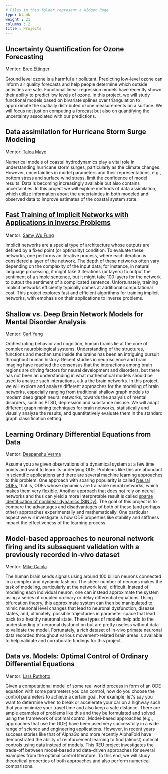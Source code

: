 ```yaml
---
# Files in this folder represent a Widget Page
type: blank
weight : 21
columns : 2
title : Projects
---
```


## Uncertainty Quantification for Ozone Forecasting  

Mentor: [Bree Ettinger](../author/bree-ettinger/)

Ground level ozone is a harmful air pollutant. Predicting low-level ozone can inform air quality forecasts and help people determine which outside activities are safe. Functional linear regression models have recently shown their ability to predict low levels of ozone. In this project, we will study functional models based on bivariate splines over triangulation to approximate the spatially distributed ozone measurements on a surface.  We will focus not just on computing a forecast but also on quantifying the uncertainty associated with our predictions. 

## Data assimilation for Hurricane Storm Surge Modeling 

Mentor: [Talea Mayo](../author/talea-mayo/)

Numerical models of coastal hydrodynamics play a vital role in understanding hurricane storm surges, particularly as the climate changes. However, uncertainties in model parameters and their representations, e.g., bottom stress and surface wind stress, limit the confidence of model results.  Data is becoming increasingly available but also contains uncertainties. In this project we will explore methods of data assimilation, which utilize information about the uncertainties in both modeled and observed data to improve estimates of the coastal system state.

## [Fast Training of Implicit Networks with Applications in Inverse Problems](../projects/2022-implicit)

Mentor: [Samy Wu Fung](../author/samy-wu-fung/)

Implicit networks are a special type of architecture whose outputs are defined by a fixed point (or optimality) condition. To evaluate these networks, one performs an iterative process, where each iteration is considered a layer of the network. The depth of these networks often vary depending on the complexity of the input data; for instance, in natural language processing, it might take 3 iterations (or layers) to output the sentiment of a simple sentence, but it might take 100 layers for the network to output the sentiment of a complicated sentence. Unfortunately, training implicit networks efficiently typically comes at additional computational cost. This project explores fast and efficient algorithms for training implicit networks, with emphasis on their applications to inverse problems. 

## Shallow vs. Deep Brain Network Models for Mental Disorder Analysis

Mentor: [Carl Yang](../author/carl-yang/)

Orchestrating behavior and cognition, human brains lie at the core of complex neurobiological systems. Understanding of the structures, functions and mechanisms inside the brains has been an intriguing pursuit throughout human history. Recent studies in neuroscience and brain imaging have reached the consensus that the interactions among brain regions are driving factors for neural development and disorders, but there has not been an understanding in what mathematical models should be used to analyze such interactions, a.k.a the brain networks. In this project, we will explore and analyze different approaches for the modeling of brain networks, especially ranging from traditional shallow graph models to modern deep graph neural networks, towards the analysis of mental disorders, such as PTSD, depression and substance misuse. We will adapt different graph mining techniques for brain networks, statistically and visually analyze the results, and quantitatively evaluate them in the standard graph classification setting. 

## Learning Ordinary Differential Equations from Data

Mentor: [Deepanshu Verma](../author/deepanshu-verma/)

Assume you are given observations of a dynamical system at a few time points and want to learn its underlying ODE.
Problems like this are abundant in scientific applications and there are several machine learning approaches to this problem.
One approach with soaring popularity is called [Neural ODEs](https://arxiv.org/abs/1806.07366), that is, ODEs whose dynamics are trainable neural networks, which makes them very flexible.
Another approach that does not rely on neural networks and thus can yield a more interpretable result is called [sparse identification of nonlinear dynamics (SINDy)](https://www.pnas.org/content/113/15/3932). 
The goal of this project is to compare the advantages and disadvantages of both of these (and perhaps other) approaches experimentally and mathematically.
One particular aspect we will investigate is how ODE properties like stability and stiffness impact the effectiveness of the learning process. 


## Model-based approaches to neuronal network firing and its subsequent validation with a previously recorded in-vivo dataset

Mentor: [Mike Caiola](../author/mike-caiola)

The human brain sends signals using around 100 billion neurons connected in a complex and dynamic fashion. The sheer number of neurons makes the task of modeling, particularly at the network level, difficult. Instead of modeling each individual neuron, one can instead approximate the system using a series of coupled ordinary or delay differential equations. Using bifurcation theory, this approximate system can then be manipulated to mimic neuronal level changes that lead to neuronal dysfunction, disease states, and, ultimately, possible trajectories in parameter space that lead back to a healthy neuronal state. These types of models help add to the understanding of neuronal dysfunction but are pretty useless without data to validate the model. Fortunately, a rich dataset of in-vivo primate neuronal data recorded throughout various movement-related brain areas is available to help validate and corroborate findings for this project.

## Data vs. Models: Optimal Control of Ordinary Differential Equations

Mentor: [Lars Ruthotto](../author/lars-ruthotto/)

Given a computational model of some real world process in form of an ODE equation with some parameters you can control, how do you   choose the control parameters to achieve a certain goal.
For example, let's say you want to determine when to break or accelerate your car on a highway such that you minimize your travel time and also keep a safe distance.
There are ample examples of problems like this and they  be formulated and solved using the framework of optimal control.
Model-based approaches (e.g., approaches that use the ODE) have been used very successfully in a wide range of science and engineering applications. 
However, in recent years success stories like that of AlphaGo and more recently AlphaFold have demonstrated the ability of  reinforcement learning to find (almost) optimal controls using data instead of models. 
This REU project investigates the trade-off between model-based and data-driven approaches for several examples from the optimal control literature. 
To this end, we will study theoretical properties of both approaches and also perform numerical comparisons.
